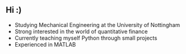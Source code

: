## Hi :)
+ Studying Mechanical Engineering at the University of Nottingham
+ Strong interested in the world of quantitative finance
+ Currently teaching myself Python through small projects
+ Experienced in MATLAB
